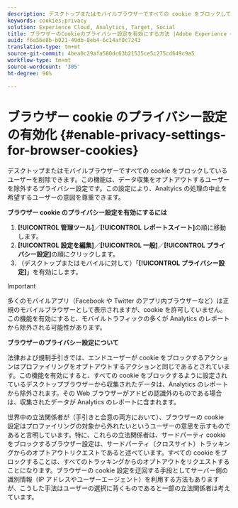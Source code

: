 ```yaml
---
description: デスクトップまたはモバイルブラウザーですべての cookie をブロックしているユーザーを削除します。このプライバシー設定では、Analytics データ収集をオプトアウトするユーザーを除外します。
keywords: cookies;privacy
solution: Experience Cloud, Analytics, Target, Social
title: ブラウザーのCookieのプライバシー設定を有効にする方法 |Adobe Experience Cloud
uuid: f6a56e8b-b021-49db-8eb4-6c14af0c7243
translation-type: tm+mt
source-git-commit: 4bea0c29afa580dc63b21535ce5c275cd649c9a5
workflow-type: tm+mt
source-wordcount: '305'
ht-degree: 96%

---
```



# ブラウザー cookie のプライバシー設定の有効化 {#enable-privacy-settings-for-browser-cookies}

デスクトップまたはモバイルブラウザーですべての cookie をブロックしているユーザーを削除できます。この機能は、データ収集をオプトアウトするユーザーを除外するプライバシー設定です。この設定により、Analtyics の処理の中止を希望するユーザーの意図を尊重できます。

**ブラウザー cookie のプライバシー設定を有効にするには**

1. **[!UICONTROL 管理ツール]**／**[!UICONTROL レポートスイート]**&#x200B;の順に移動します。
1. **[!UICONTROL 設定を編集]**／**[!UICONTROL 一般]**／**[!UICONTROL プライバシー設定]**&#x200B;の順にクリックします。
1. （デスクトップまたはモバイルに対して）「**[!UICONTROL プライバシー設定]**」を有効にします。

>[!IMPORTANT]
>
>多くのモバイルアプリ（Facebook や Twitter のアプリ内ブラウザーなど）は正規のモバイルブラウザーとして表示されますが、cookie を許可していません。この機能を有効にすると、モバイルトラフィックの多くが Analytics のレポートから除外される可能性があります。

**ブラウザーのプライバシー設定について**

法律および規制手引きでは、エンドユーザーが cookie をブロックするアクションはプロファイリングをオプトアウトするアクションと同じであるとされています。この機能を有効にすると、すべての cookie をブロックするように設定されているデスクトップブラウザーから収集されたデータは、Analytics のレポートから除外されます。その Web ブラウザーがアドビの認識外のものである場合は、収集されたデータが Analytics のレポートに含まれます。

世界中の立法関係者が（手引きと合意の両方において）、ブラウザーの cookie 設定はプロファイリングの対象から外れたいというユーザーの意思を示すものであると言明しています。特に、これらの立法関係者は、サードパーティ cookie をブロックするブラウザー設定は、サードパーティ（クロスサイト）トラッキングからのオプトアウトリクエストであると述べています。すべての cookie をブロックすることは、すべてのトラッキングからのオプトアウトをリクエストすることになります。ブラウザーの cookie 設定を迂回する手段としてサーバー側の識別情報（IP アドレスやユーザーエージェント）を利用する方法もありますが、こうした手法はユーザーの選択に背くものであると一部の立法関係者は考えています。